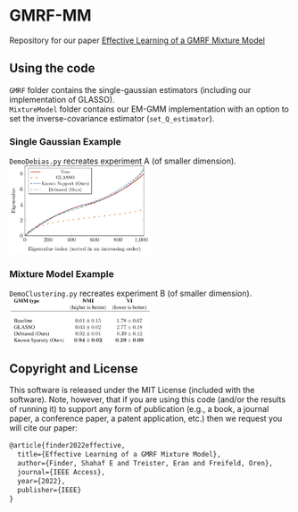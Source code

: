 # GMRF-MM

Repository for our paper [Effective Learning of a GMRF Mixture Model](https://ieeexplore.ieee.org/abstract/document/9676590)

## Using the code
`GMRF` folder contains the single-gaussian estimators (including our implementation of GLASSO).  
`MixtureModel` folder contains our EM-GMM implementation with an option to set the inverse-covariance estimator (`set_Q_estimator`).

### Single Gaussian Example
`DemoDebias.py` recreates experiment A (of smaller dimension).  
<img src="figures/debias.png" width="50%" />

### Mixture Model Example
`DemoClustering.py` recreates experiment B (of smaller dimension).  
<img src="figures/synthetic_data_clustering.png" width="50%" />  

## Copyright and License
This software is released under the MIT License (included with the software). Note, however, that if you are using this code (and/or the results of running it) to support any form of publication (e.g., a book, a journal paper, a conference paper, a patent application, etc.) then we request you will cite our paper:
```
@article{finder2022effective,
  title={Effective Learning of a GMRF Mixture Model},
  author={Finder, Shahaf E and Treister, Eran and Freifeld, Oren},
  journal={IEEE Access},
  year={2022},
  publisher={IEEE}
}
```
